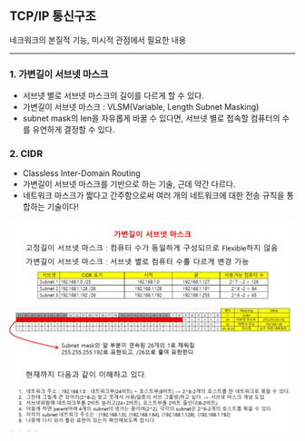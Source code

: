 ## TCP/IP 통신구조

네크워크의 본질적 기능, 미시적 관점에서 필요한 내용

---
### 1. 가변길이 서브넷 마스크

* 서브넷 별로 서브넷 마스크의 길이를 다르게 할 수 있다.
* 가변길이 서브넷 마스크 : VLSM(Variable, Length Subnet Masking)
* subnet mask의 len을 자유롭게 바꿀 수 있다면, 서브넷 별로 접속할 컴퓨터의 수를 유연하게 결정할 수 있다. 

### 2. CIDR

* Classless Inter-Domain Routing
* 가변길이 서브넷 마스크를 기반으로 하는 기술, 근데 약간 다르다.
* 네트워크 마스크가 짧다고 간주함으로써 여러 개의 네트워크에 대한 전송 규칙을 통합하는 기술이다!

![image](./source/vlsm.JPG)



